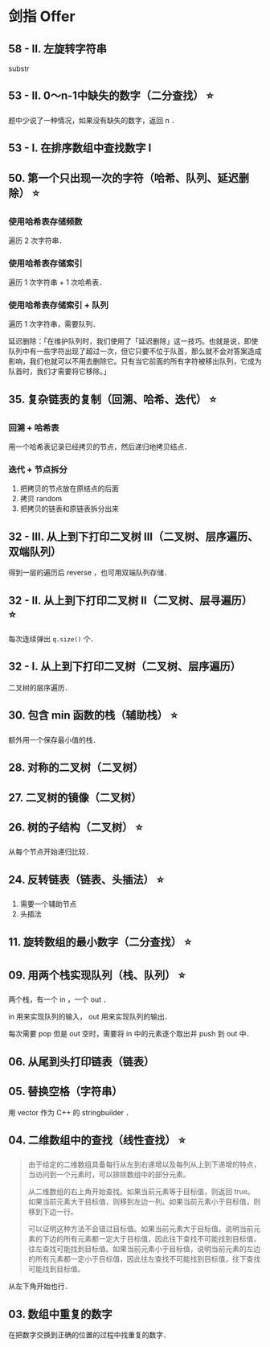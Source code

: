 # 剑指 Offer

## 58 - II. 左旋转字符串

substr

## 53 - II. 0～n-1中缺失的数字（二分查找） ⭐️

题中少说了一种情况，如果没有缺失的数字，返回 n ．

## 53 - I. 在排序数组中查找数字 I

## 50. 第一个只出现一次的字符（哈希、队列、延迟删除） ⭐️

### 使用哈希表存储频数

遍历 2 次字符串．

### 使用哈希表存储索引

遍历 1 次字符串 + 1 次哈希表．

### 使用哈希表存储索引 + 队列

遍历 1 次字符串，需要队列．

延迟删除：「在维护队列时，我们使用了「延迟删除」这一技巧。也就是说，即使队列中有一些字符出现了超过一次，但它只要不位于队首，那么就不会对答案造成影响，我们也就可以不用去删除它。只有当它前面的所有字符被移出队列，它成为队首时，我们才需要将它移除。」

## 35. 复杂链表的复制（回溯、哈希、迭代） ⭐️

### 回溯 + 哈希表

用一个哈希表记录已经拷贝的节点，然后递归地拷贝结点．

### 迭代 + 节点拆分

1. 把拷贝的节点放在原结点的后面
2. 拷贝 random
3. 把拷贝的链表和原链表拆分出来

## 32 - III. 从上到下打印二叉树 III（二叉树、层序遍历、双端队列）

得到一层的遍历后 reverse ，也可用双端队列存储．

## 32 - II. 从上到下打印二叉树 II（二叉树、层寻遍历） ⭐️

每次连续弹出 `q.size()` 个．

## 32 - I. 从上到下打印二叉树（二叉树、层序遍历）

二叉树的层序遍历．

## 30. 包含 min 函数的栈（辅助栈） ⭐️

额外用一个保存最小值的栈．

## 28. 对称的二叉树（二叉树）

## 27. 二叉树的镜像（二叉树）

## 26. 树的子结构（二叉树） ⭐️

从每个节点开始递归比较．

## 24. 反转链表（链表、头插法） ⭐️

1. 需要一个辅助节点
2. 头插法

## 11. 旋转数组的最小数字（二分查找） ⭐️

## 09. 用两个栈实现队列（栈、队列） ⭐️

两个栈，有一个 in ，一个 out ．

in 用来实现队列的输入， out 用来实现队列的输出．

每次需要 pop 但是 out 空时，需要将 in 中的元素逐个取出并 push 到 out 中．

## 06. 从尾到头打印链表（链表）

## 05. 替换空格（字符串）

用 vector 作为 C++ 的 stringbuilder ．

## 04. 二维数组中的查找（线性查找） ⭐️

> 由于给定的二维数组具备每行从左到右递增以及每列从上到下递增的特点，当访问到一个元素时，可以排除数组中的部分元素。
>
> 从二维数组的右上角开始查找。如果当前元素等于目标值，则返回 true。如果当前元素大于目标值，则移到左边一列。如果当前元素小于目标值，则移到下边一行。
>
> 可以证明这种方法不会错过目标值。如果当前元素大于目标值，说明当前元素的下边的所有元素都一定大于目标值，因此往下查找不可能找到目标值，往左查找可能找到目标值。如果当前元素小于目标值，说明当前元素的左边的所有元素都一定小于目标值，因此往左查找不可能找到目标值，往下查找可能找到目标值。

从左下角开始也行．

## 03. 数组中重复的数字

在把数字交换到正确的位置的过程中找重复的数字．
